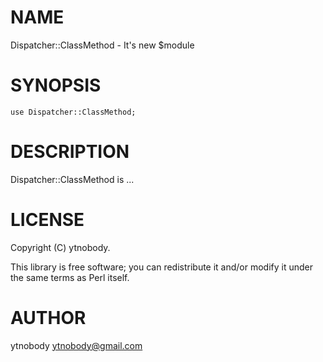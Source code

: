 # NAME

Dispatcher::ClassMethod - It's new $module

# SYNOPSIS

    use Dispatcher::ClassMethod;

# DESCRIPTION

Dispatcher::ClassMethod is ...

# LICENSE

Copyright (C) ytnobody.

This library is free software; you can redistribute it and/or modify
it under the same terms as Perl itself.

# AUTHOR

ytnobody <ytnobody@gmail.com>
